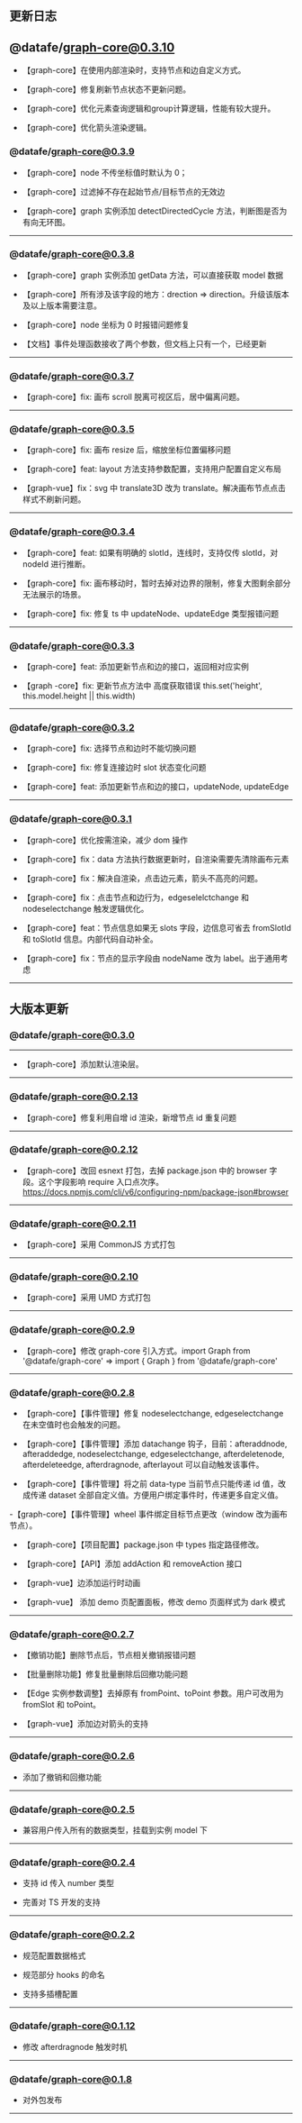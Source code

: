 ## 更新日志

 ## @datafe/graph-core@0.3.10

- 【graph-core】在使用内部渲染时，支持节点和边自定义方式。

- 【graph-core】修复刷新节点状态不更新问题。

- 【graph-core】优化元素查询逻辑和group计算逻辑，性能有较大提升。

- 【graph-core】优化箭头渲染逻辑。

### @datafe/graph-core@0.3.9

- 【graph-core】node 不传坐标值时默认为 0；

- 【graph-core】过滤掉不存在起始节点/目标节点的无效边

- 【graph-core】graph 实例添加 detectDirectedCycle 方法，判断图是否为有向无环图。

---

### @datafe/graph-core@0.3.8

- 【graph-core】graph 实例添加 getData 方法，可以直接获取 model 数据

- 【graph-core】所有涉及该字段的地方：drection => direction。升级该版本及以上版本需要注意。

- 【graph-core】node 坐标为 0 时报错问题修复

- 【文档】事件处理函数接收了两个参数，但文档上只有一个，已经更新

---

### @datafe/graph-core@0.3.7

- 【graph-core】fix: 画布 scroll 脱离可视区后，居中偏离问题。

---

### @datafe/graph-core@0.3.5

- 【graph-core】fix: 画布 resize 后，缩放坐标位置偏移问题

- 【graph-core】feat: layout 方法支持参数配置，支持用户配置自定义布局

- 【graph-vue】fix：svg 中 translate3D 改为 translate。解决画布节点点击样式不刷新问题。

---

### @datafe/graph-core@0.3.4

- 【graph-core】feat: 如果有明确的 slotId，连线时，支持仅传 slotId，对 nodeId 进行推断。

- 【graph-core】fix: 画布移动时，暂时去掉对边界的限制，修复大图剩余部分无法展示的场景。

- 【graph-core】fix: 修复 ts 中 updateNode、updateEdge 类型报错问题

---

### @datafe/graph-core@0.3.3

- 【graph-core】feat: 添加更新节点和边的接口，返回相对应实例

- 【graph -core】fix: 更新节点方法中 高度获取错误 this.set('height', this.model.height || this.width)

---

### @datafe/graph-core@0.3.2

- 【graph-core】fix: 选择节点和边时不能切换问题

- 【graph-core】fix: 修复连接边时 slot 状态变化问题

- 【graph-core】feat: 添加更新节点和边的接口，updateNode, updateEdge

---

### @datafe/graph-core@0.3.1

- 【graph-core】优化按需渲染，减少 dom 操作

- 【graph-core】fix：data 方法执行数据更新时，自渲染需要先清除画布元素

- 【graph-core】fix：解决自渲染，点击边元素，箭头不高亮的问题。

- 【graph-core】fix：点击节点和边行为，edgeselelctchange 和 nodeselectchange 触发逻辑优化。

- 【graph-core】feat：节点信息如果无 slots 字段，边信息可省去 fromSlotId 和 toSlotId 信息。内部代码自动补全。

- 【graph-core】fix：节点的显示字段由 nodeName 改为 label。出于通用考虑

---

## 大版本更新

### @datafe/graph-core@0.3.0

---

- 【graph-core】添加默认渲染层。

---

### @datafe/graph-core@0.2.13

- 【graph-core】修复利用自增 id 渲染，新增节点 id 重复问题

---

### @datafe/graph-core@0.2.12

- 【graph-core】改回 esnext 打包，去掉 package.json 中的 browser 字段。这个字段影响 require 入口点次序。https://docs.npmjs.com/cli/v6/configuring-npm/package-json#browser

---

### @datafe/graph-core@0.2.11

- 【graph-core】采用 CommonJS 方式打包

---

### @datafe/graph-core@0.2.10

- 【graph-core】采用 UMD 方式打包

---

### @datafe/graph-core@0.2.9

- 【graph-core】修改 graph-core 引入方式。import Graph from '@datafe/graph-core' => import { Graph } from '@datafe/graph-core'

---

### @datafe/graph-core@0.2.8

- 【graph-core】【事件管理】修复 nodeselectchange, edgeselectchange 在未空值时也会触发的问题。

- 【graph-core】【事件管理】添加 datachange 钩子，目前：afteraddnode, afteraddedge, nodeselectchange, edgeselectchange, afterdeletenode, afterdeleteedge, afterdragnode, afterlayout 可以自动触发该事件。

- 【graph-core】【事件管理】将之前 data-type 当前节点只能传递 id 值，改成传递 dataset 全部自定义值。方便用户绑定事件时，传递更多自定义值。

-【graph-core】【事件管理】wheel 事件绑定目标节点更改（window 改为画布节点）。

- 【graph-core】【项目配置】package.json 中 types 指定路径修改。

- 【graph-core】【API】添加 addAction 和 removeAction 接口

- 【graph-vue】边添加运行时动画

- 【graph-vue】 添加 demo 页配置面板，修改 demo 页面样式为 dark 模式

---

### @datafe/graph-core@0.2.7

- 【撤销功能】删除节点后，节点相关撤销报错问题

- 【批量删除功能】修复批量删除后回撤功能问题

- 【Edge 实例参数调整】去掉原有 fromPoint、toPoint 参数。用户可改用为 fromSlot 和 toPoint。

- 【graph-vue】添加边对箭头的支持

---

### @datafe/graph-core@0.2.6

- 添加了撤销和回撤功能

---

### @datafe/graph-core@0.2.5

- 兼容用户传入所有的数据类型，挂载到实例 model 下

---

### @datafe/graph-core@0.2.4

- 支持 id 传入 number 类型

- 完善对 TS 开发的支持

---

### @datafe/graph-core@0.2.2

- 规范配置数据格式

- 规范部分 hooks 的命名

- 支持多插槽配置

---

### @datafe/graph-core@0.1.12

- 修改 afterdragnode 触发时机

---

### @datafe/graph-core@0.1.8

- 对外包发布

---
